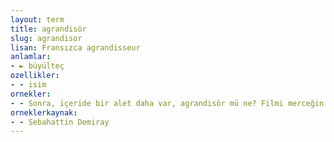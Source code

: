 ```yaml
---
layout: term
title: agrandisör
slug: agrandisor
lisan: Fransızca agrandisseur
anlamlar:
- ► büyülteç
ozellikler:
- - isim
ornekler:
- - Sonra, içeride bir alet daha var, agrandisör mü ne? Filmi merceğin üzerine koyuyor, böyle mesafesini ayarlayıp ister küçük isterse büyük basıyor resmi.
orneklerkaynak:
- - Sebahattin Demiray
---
```

